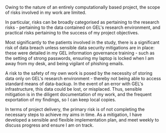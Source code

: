 Owing to the nature of an entirely computationally based project, the scope of risks involved in my work are limited.

In particular, risks can be broadly categorised as pertaining to the research risks - pertaining to the data contained on GEL's research environment, and practical risks pertaining to the success of my project objectives.

Most significantly to the patients involved in the study, there is a significant risk of data breach unless sensible data security mitigations are in place: these were detailed in my GEL information governance training - such as the setting of strong passwords, ensuring my laptop is locked when I am away from my desk, and being vigilant of phishing emails.

A risk to the safety of my own work is posed by the necessity of storing data only on GEL's research environment - thereby not being able to access standard means of data-backup. In the event of an error with GEL's infrastructure, this data could be lost, or misplaced. Thus, sensible mitigation is in the diligent documentation of my work, and the frequent exportation of my findings, so I can keep local copies.

In terms of project delivery, the primary risk is of not completing the necessary steps to achieve my aims in time. As a mitigation, I have developed a sensible and flexible implementation plan, and meet weekly to discuss progress and ensure I am on track.
